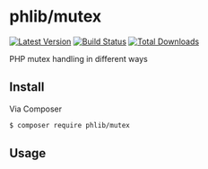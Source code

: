 # phlib/mutex

[![Latest Version](https://img.shields.io/github/release/phlib/mutex.svg?style=flat-square)](https://github.com/phlib/mutex/releases)
[![Build Status](https://img.shields.io/travis/phlib/mutex/master.svg?style=flat-square)](https://travis-ci.org/phlib/mutex)
[![Total Downloads](https://img.shields.io/packagist/dt/phlib/mutex.svg?style=flat-square)](https://packagist.org/packages/phlib/mutex)

PHP mutex handling in different ways

## Install

Via Composer

``` bash
$ composer require phlib/mutex
```

## Usage

